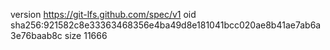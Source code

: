 version https://git-lfs.github.com/spec/v1
oid sha256:921582c8e33363468356e4ba49d8e181041bcc020ae8b41ae7ab6a3e76baab8c
size 11666
